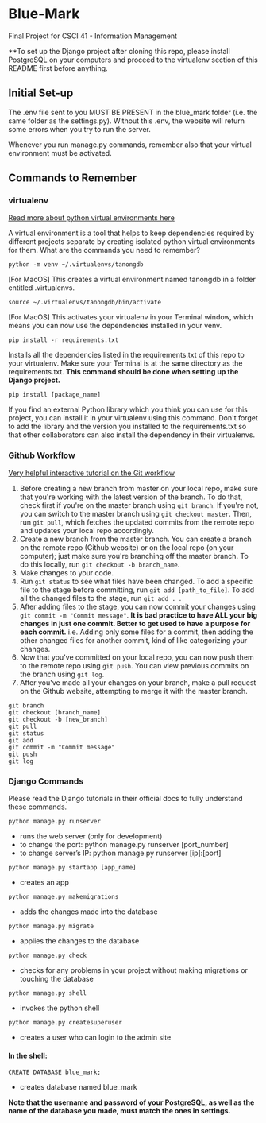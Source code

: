 # Blue-Mark
Final Project for CSCI 41 - Information Management

**To set up the Django project after cloning this repo, please install PostgreSQL on your computers and proceed to the virtualenv section of this README first before anything.

## Initial Set-up

The .env file sent to you MUST BE PRESENT in the blue_mark folder (i.e. the same folder as the settings.py). Without this .env, the website will return some errors when you try to run the server.

Whenever you run manage.py commands, remember also that your virtual environment must be activated.

## Commands to Remember
### virtualenv
[Read more about python virtual environments here](https://www.geeksforgeeks.org/python-virtual-environment/)

A virtual environment is a tool that helps to keep dependencies required by different projects separate by creating isolated python virtual environments for them.
What are the commands you need to remember?
```
python -m venv ~/.virtualenvs/tanongdb
```
[For MacOS] This creates a virtual environment named tanongdb in a folder entitled .virtualenvs. 

```
source ~/.virtualenvs/tanongdb/bin/activate
```
[For MacOS] This activates your virtualenv in your Terminal window, which means you can now use the dependencies installed in your venv.

```
pip install -r requirements.txt
```
Installs all the dependencies listed in the requirements.txt of this repo to your virtualenv. Make sure your Terminal is at the same directory as the requirements.txt. **This command should be done when setting up the Django project.**

```
pip install [package_name]
```
If you find an external Python library which you think you can use for this project, you can install it in your virtualenv using this command. Don't forget to add the library and the version you installed to the requirements.txt so that other collaborators can also install the dependency in their virtualenvs.


### Github Workflow
[Very helpful interactive tutorial on the Git workflow](https://learngitbranching.js.org/)

1. Before creating a new branch from master on your local repo, make sure that you're working with the latest version of the branch. To do that, check first if you're on the master branch using ```git branch```. If you're not, you can switch to the master branch using ```git checkout master```. Then, run ```git pull```, which fetches the updated commits from the remote repo and updates your local repo accordingly.
2. Create a new branch from the master branch. You can create a branch on the remote repo (Github website) or on the local  repo (on your computer); just make sure you're branching off the master branch. To do this locally, run ```git checkout -b branch_name```.
3. Make changes to your code.
4. Run ```git status``` to see what files have been changed. To add a specific file to the stage before committing, run ```git add [path_to_file]```. To add all the changed files to the stage, run ```git add . ```.
5. After adding files to the stage, you can now commit your changes using ```git commit -m "Commit message"```.
**It is bad practice to have ALL your big changes in just one commit. Better to get used to have a purpose for each commit.** i.e. Adding only some files for a commit, then adding the other changed files for another commit, kind of like categorizing your changes.
6. Now that you've committed on your local repo, you can now push them to the remote repo using ```git push```. You can view previous commits on the branch using ```git log```.
7. After you've made all your changes on your branch, make a pull request on the Github website, attempting to merge it with the master branch.
```
git branch
git checkout [branch_name]
git checkout -b [new_branch]
git pull
git status
git add
git commit -m "Commit message"
git push
git log
```

### Django Commands
Please read the Django tutorials in their official docs to fully understand these commands.

```
python manage.py runserver
```
 - runs the web server (only for development)
 - to change the port: python manage.py runserver [port_number]
 - to change server’s IP: python manage.py runserver [ip]:[port]

```
python manage.py startapp [app_name]
```
 - creates an app

```
python manage.py makemigrations
```
 - adds the changes made into the database

```
python manage.py migrate
```
 - applies the changes to the database

```
python manage.py check
```
 - checks for any problems in your project without making migrations or touching the database

```
python manage.py shell
```
 - invokes the python shell
 
```
python manage.py createsuperuser
```
 - creates a user who can login to the admin site


#### In the shell:

```
CREATE DATABASE blue_mark;
```
 - creates database named blue_mark

**Note that the username and password of your PostgreSQL, as well as the name of the database you made, must match the ones in settings.**
